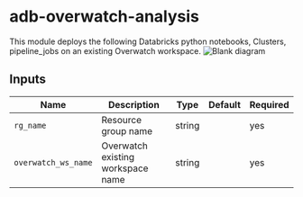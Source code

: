 # adb-overwatch-analysis

This module deploys the following Databricks python notebooks, Clusters, pipeline_jobs on an existing Overwatch workspace.
  ![Blank diagram](https://user-images.githubusercontent.com/103026825/233795155-566a9f1a-5ff2-4bfa-b940-4a4c5b898c6f.png)


## Inputs

| Name           | Description                          | Type   | Default | Required |
|----------------|--------------------------------------|--------|---------|----------|
|`rg_name`|Resource group name|string||yes|
|`overwatch_ws_name`|Overwatch existing workspace name|string||yes|
